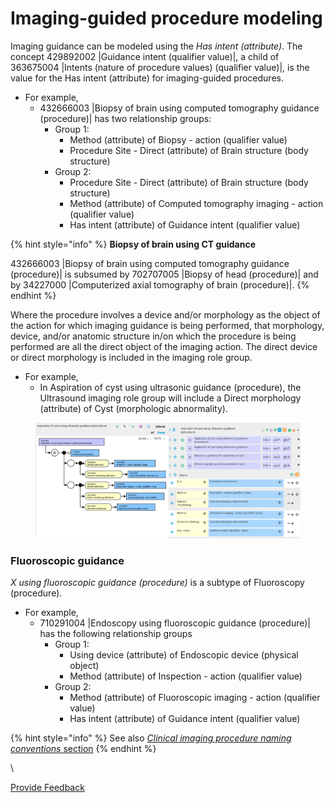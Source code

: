 # Imaging-guided procedure modeling

Imaging guidance can be modeled using the _Has intent (attribute)_. The concept 429892002 |Guidance intent (qualifier value)|, a child of 363675004 |Intents (nature of procedure values) (qualifier value)|, is the value for the Has intent (attribute) for imaging-guided procedures.

* For example,
  * 432666003 |Biopsy of brain using computed tomography guidance (procedure)| has two relationship groups:
    * Group 1:
      * Method (attribute) of Biopsy - action (qualifier value)
      * Procedure Site - Direct (attribute) of Brain structure (body structure)
    * Group 2:
      * Procedure Site - Direct (attribute) of Brain structure (body structure)
      * Method (attribute) of Computed tomography imaging - action (qualifier value)
      * Has intent (attribute) of Guidance intent (qualifier value)

{% hint style="info" %}
**Biopsy of brain using CT guidance**

432666003 |Biopsy of brain using computed tomography guidance (procedure)| is subsumed by 702707005 |Biopsy of head (procedure)| and by 34227000 |Computerized axial tomography of brain (procedure)|.
{% endhint %}

Where the procedure involves a device and/or morphology as the object of the action for which imaging guidance is being performed, that morphology, device, and/or anatomic structure in/on which the procedure is being performed are all the direct object of the imaging action. The direct device or direct morphology is included in the imaging role group.

* For example,
  * In Aspiration of cyst using ultrasonic guidance (procedure), the Ultrasound imaging role group will include a Direct morphology (attribute) of Cyst (morphologic abnormality).

<figure><img src="../../../../../../.gitbook/assets/image (13).png" alt=""><figcaption></figcaption></figure>

### Fluoroscopic guidance <a href="#fluoroscopic-guidance" id="fluoroscopic-guidance"></a>

_X_ _using fluoroscopic guidance (procedure)_ is a subtype of Fluoroscopy (procedure).

* For example,
  * 710291004 |Endoscopy using fluoroscopic guidance (procedure)| has the following relationship groups
    * Group 1:
      * Using device (attribute) of Endoscopic device (physical object)
      * Method (attribute) of Inspection - action (qualifier value)
    * Group 2:
      * Method (attribute) of Fluoroscopic imaging - action (qualifier value)
      * Has intent (attribute) of Guidance intent (qualifier value)

{% hint style="info" %}
See also [_Clinical imaging procedure naming conventions_ section](../../index-1/index/)
{% endhint %}

\\

<a href="https://docs.google.com/forms/d/e/1FAIpQLScTmbZIf0UEQwYDkY27EEWBkaiYkHSbR0_9DmFrMLXoQLyL7Q/viewform?usp=pp_url&#x26;entry.1767247133=SCT+Editorial+Guide&#x26;entry.670899847=Imaging-guided%20procedure%20modeling" class="button primary">Provide Feedback</a>
